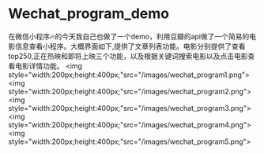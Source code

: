 # Wechat_program_demo
在微信小程序🔥的今天我自己也做了一个demo，利用豆瓣的api做了一个简易的电影信息查看小程序。大概界面如下,提供了文章列表功能。电影分别提供了查看top250,正在热映和即将上映三个功能，以及根据关键词搜索电影以及点击电影查看电影详情功能。
<img style="width:200px;height:400px;"src="/images/wechat_program1.png">
<img style="width:200px;height:400px;"src="/images/wechat_program2.png">
<img style="width:200px;height:400px;"src="/images/wechat_program3.png">
<img style="width:200px;height:400px;"src="/images/wechat_program4.png">
<img style="width:200px;height:400px;"src="/images/wechat_program5.png">

